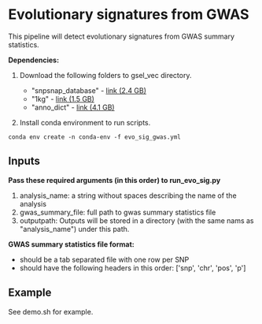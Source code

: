 # Evolutionary signatures from GWAS
This pipeline will detect evolutionary signatures from GWAS summary statistics.

**Dependencies:**

1) Download the following folders to gsel_vec directory.
    - "snpsnap_database" - [link (2.4 GB)](https://drive.google.com/drive/folders/1P9r9axKakwY20eD_f3NCoRY0g1aLcp2T?usp=sharing)
    - "1kg" - [link (1.5 GB)](https://drive.google.com/drive/folders/1yjp31LhZSi2Ftu_QmgKDKevLqHKJTH-0?usp=sharing)
    - "anno_dict" - [link (4.1 GB)](https://drive.google.com/drive/folders/1dps7iWshulKKEukxCdBu6MTy3j2s8KCj?usp=sharing)

2) Install conda environment to run scripts.

`conda env create -n conda-env -f evo_sig_gwas.yml`


## Inputs
**Pass these required arguments (in this order) to run_evo_sig.py**
1) analysis_name: a string without spaces describing the name of the analysis
2) gwas_summary_file: full path to gwas summary statistics file
3) outputpath: Outputs will be stored in a directory (with the same nams as "analysis_name") under this path.



**GWAS summary statistics file format:**
- should be a tab separated file with one row per SNP
- should have the following headers in this order: ['snp', 'chr', 'pos', 'p']


## Example
See demo.sh for example.